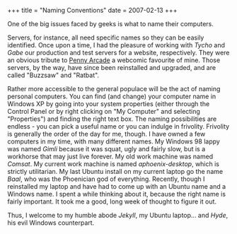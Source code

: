 +++
title = "Naming Conventions"
date = 2007-02-13
+++

One of the big issues faced by geeks is what to name their computers.

Servers, for instance, all need specific names so they can be easily identified. Once upon a time, I had the pleasure of working with _Tycho_ and _Gabe_ our production and test servers for a website, respectively. They were an obvious tribute to [Penny Arcade](http://www.penny-arcade.com) a webcomic favourite of mine. Those servers, by the way, have since been reinstalled and upgraded, and are called "Buzzsaw" and "Ratbat".

Rather more accessible to the general populace will be the act of naming personal computers. You can find (and change) your computer name in Windows XP by going into your system properties (either through the Control Panel or by right clicking on "My Computer" and selecting "Properties") and finding the right text box. The naming possibilities are endless - you can pick a useful name or you can indulge in frivolity. Frivolity is generally the order of the day for me, though. I have owned a few computers in my time, with many different names. My Windows 98 lappy was named _Gimli_ because it was squat, ugly and fairly slow, but is a workhorse that may just live forever. My old work machine was named _Comsat_. My current work machine is named _aphoenix-desktop_, which is strictly utilitarian. My last Ubuntu install on my current laptop go the name _Baal_, who was the Phoenician god of everything. Recently, though I reinstalled my laptop and have had to come up with an Ubuntu name and a Windows name. I spent a while thinking about it, because the right name is fairly important. It took me a good, long week of thought to figure it out.

Thus, I welcome to my humble abode _Jekyll_, my Ubuntu laptop... and _Hyde_, his evil Windows counterpart.
